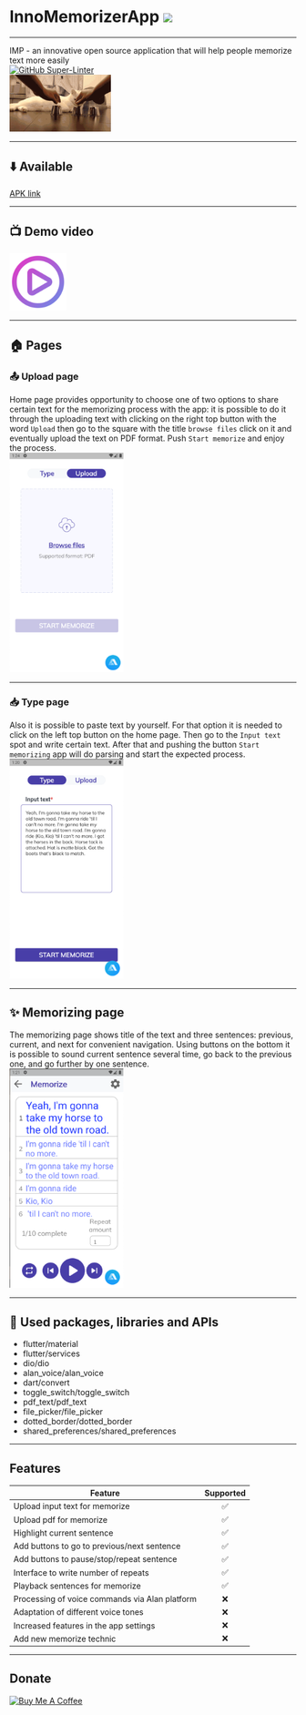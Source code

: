 # InnoMemorizerApp <img src="assets/icons/icon.png" height="50"/>
___

IMP - an innovative open source application that will help people memorize text more easily \
[![GitHub Super-Linter](https://github.com/InnoSWP/InnoMemorizerApp/workflows/Lint%20Code%20Base/badge.svg)](https://github.com/marketplace/actions/super-linter) \
<img src="assets/images/gif.gif" height="100"/></h1>

___
## ⬇️ Available
[APK link](https://drive.google.com/file/d/15I3s-XHqV14yyn8KTOzr_W4EnYBbq7Mh/view?usp=sharing)

___
## 📺 Demo video

[<img src="assets/icons/video.png" width="100"/>](https://youtube.com/shorts/QQ22qtIBW9E "DEMO")

___
## 🏠 Pages

### 📤 Upload page
Home page provides opportunity to choose one of two options to share certain text for the memorizing process with the app: it is possible to do it through the uploading text with clicking on the right top button with the word `Upload` then go to the square with the title `browse files` click on it and eventually upload the text on PDF format. Push `Start memorize` and enjoy the process.\
<img src="assets/screens/upload.png" alt="upload page" width="200"/>
___
### 📥 Type page 
Also it is possible to paste text by yourself. For that option it is needed to click on the left top button on the home page. Then go to the `Input text` spot and write certain text. After that and pushing the button `Start memorizing` app will do parsing and start the expected process.\
<img src="assets/screens/paste.png" alt="type page" width="200"/>
___
## ✨ Memorizing page
The memorizing page shows title of the text and three sentences: previous, current, and next for convenient navigation. Using buttons on the bottom it is possible to sound current sentence several time, go back to the previous one, and go further by one sentence.\
<img src="assets/screens/memorize.png" alt="memorizing page" width="200"/>
___
## 🔭 Used packages, libraries and APIs
- flutter/material
- flutter/services
- dio/dio
- alan_voice/alan_voice
- dart/convert
- toggle_switch/toggle_switch
- pdf_text/pdf_text
- file_picker/file_picker
- dotted_border/dotted_border
- shared_preferences/shared_preferences

___
## Features

| Feature                                       | Supported | 
|-----------------------------------------------|:---------:|
| Upload input text for memorize                |     ✅     |
| Upload pdf for memorize                       |     ✅     |
| Highlight current sentence                    |     ✅     |
| Add buttons to go to previous/next sentence   |     ✅     |
| Add buttons to pause/stop/repeat sentence     |     ✅     |
| Interface to write number of repeats          |     ✅     |
| Playback sentences for memorize               |     ✅     |
| Processing of voice commands via Alan platform|     ❌     |
| Adaptation of different voice tones           |     ❌     |
| Increased features in the app settings        |     ❌     |
| Add new memorize technic                      |     ❌     |

___
## Donate

<a href="https://www.buymeacoffeed.com/timurx4041" target="_blank"><img src="https://cdn.buymeacoffee.com/buttons/default-orange.png" alt="Buy Me A Coffee" height="82" width="348"></a>
